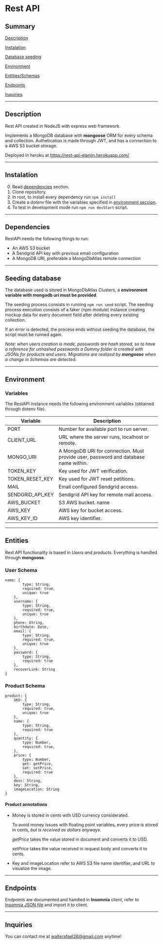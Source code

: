 # Rest API

## Summary
[Description](#Description)

[Instalation](#Instalation)

[Database seeding](#Seeding-database)

[Environment](#Environment)

[Entities/Schemas](#Entities)

[Endpoints](#Endpoints)

[Inquiries](#Inquiries)

---
## Description
Rest API created in NodeJS with express web framework. 

Implements a MongoDB database with **mongoose** ORM for every schema and collection. Authetication is made through JWT, and has a connection to a AWS S3 bucket storage.

Deployed in heroku at https://rest-api-elaniin.herokuapp.com/

---
## Instalation
0. Read [dependencies](#Dependencies) section.
1. Clone repository.
2. In root, to install every dependency run `npm install`
3. Create a *dotenv* file with the variables specified in [environment seccion](#Environment).
4. To test in development mode run `npm run devStart` script.

---
## Dependencies
RestAPI needs the following things to run:
* An AWS S3 bucket
* A Sendgrid API key with previous email configuration
* A MongoDB URI, preferable a MongoDbAtlas remote connection

---
## Seeding database
The database used is stored in MongoDbAtlas Clusters, a **environment variable with mongodb uri must be provided**.

The seeding process consists in running `npm run seed` script.
The seeding process execution consists of a faker (npm module) instance creating mockup data for every document field after deleting every existing collection.

If an error is detected, the process ends without seeding the database, the script must be runned again.

*Note: when users creation is made, passwords are hash stored, so to have a reference for unhashed passwords a Dummy folder is created with JSONs for products and users. Migrations are realized by **mongoose** when a change in Schemas are detected.*

---
## Environment
### Variables
The RestAPI instance needs the following environment variables (obtained through dotenv file).

| Variable         | Description                                                                         |
|------------------|-------------------------------------------------------------------------------------|
| PORT             | Number for available port to run server.                                            |
| CLIENT_URL       | URL where the server runs, localhost or remote.                                     |
| MONGO_URI        | A MongoDB URI for connection. Must provide user, password and database name within. |
| TOKEN_KEY        | Key used for JWT verification.                                                      |
| TOKEN_RESET_KEY  | Key used for JWT reset petitions.                                                   |
| MAIL             | Email configured Sendgrid access.                                                   |
| SENDGRID_API_KEY | Sendgrid API key for remote mail access.                                            |
| AWS_BUCKET       | S3 AWS bucket. name                                                                  |
| AWS_KEY          | AWS key for bucket access.                                                          |
| AWS_KEY_ID       | AWS key identifier.                                                                  |

---
## Entities
Rest API functionality is based in *Users and products*. Everything is handled through **mongoose**.

### User Schema
    name: {
            type: String,
            required: true,
            unique: true
        },
        username: {
            type: String,
            required: true,
            unique: true
        },
        phone: String,
        birthdate: Date,
        email: {
            type: String,
            required: true,
            unique: true
        },
        password: {
            type: String,
            required: true
        },
        recoverLink: String
    }

### Product Schema
    product: {
        SKU: {
            type: String,
            required: true,
            unique: true
        },
        name: {
            type: String,
            required: true
        },
        quantity: {
            type: Number,
            required: true,
        },
        price: {
            type: Number,
            get: getPrice,
            set: setPrice,
            required: true
        },
        desc: String,
        key: String,
        imageLocation: String
    }
    
#### Product annotations
* Money is stored in cents with USD currency considerated.

    To avoid money issues with floating point variables, every price is stored in cents, *but is received as dollars anyways*. 

    *getPrice* takes the value stored in document and converts it to USD.

    *setPrice* takes the value received in request body and converts it to cents.

* Key and imageLocation refer to AWS S3 file name identifier, and URL to visualize the image.

---
## Endpoints
Endpoints are documented and handled in **Insomnia** client, refer to [Insomnia JSON file](https://github.com/wmoralesdev/restApi/blob/master/Dev/Insomnia_2020-10-16.json) and import it to client.

---
## Inquiries
You can contact me at walterafael26@gmail.com anytime!
